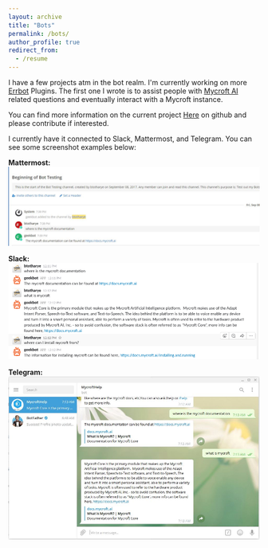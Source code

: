 ```yaml
---
layout: archive
title: "Bots"
permalink: /bots/
author_profile: true
redirect_from:
  - /resume
---
```


I have a few projects atm in the bot realm.  I'm currently working on more <a href="https://errbot.io">Errbot</a> Plugins.  The first one I wrote is to assist people with <a href="https://mycroft.ai">Mycroft AI</a> related questions and eventually interact with a Mycroft instance.

You can find more information on the current project <a href="https://github.com/btotharye/err-mycroft">Here</a> on github and please contribute if interested.

I currently have it connected to Slack, Mattermost, and Telegram.  You can see some screenshot examples below:

<b>Mattermost:</b> <img src="/images/mattermost_bot.jpg">

<b>Slack:</b> <img src="/images/slack_bot.png">

<b>Telegram:</b> <img src="/images/mycroft_tele.JPG">


